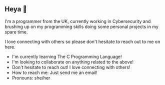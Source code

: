 ## Heya 👋

I'm a programmer from the UK, currently working in Cybersecurity and brushing up on my programming skills doing some personal projects in my spare time.

I love connecting with others so please don't hesitate to reach out to me on here.

- I'm currently learning The C Programming Language!
- I'm looking to collaborate on anything related to the above!
- Don't hesitate to reach out! I love connecting with others!
- How to reach me: Just send me an email!
- Pronouns: she/her


<!--
**Lyssers/Lyssers** is a ✨ _special_ ✨ repository because its `README.md` (this file) appears on your GitHub profile.

Here are some ideas to get you started:

- 🔭 I’m currently working on ...
- 🌱 I’m currently learning ...
- 👯 I’m looking to collaborate on ...
- 🤔 I’m looking for help with ...
- 💬 Ask me about ...
- 📫 How to reach me: ...
- 😄 Pronouns: ...
- ⚡ Fun fact: ...
-->
